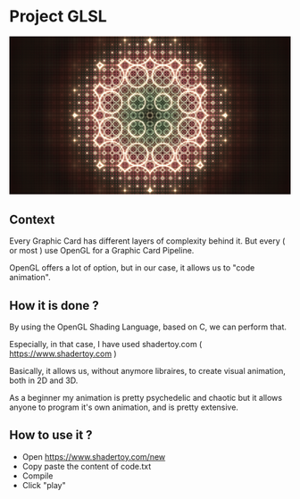 # Project GLSL
![Visualisation du projet](opengl_vector.jpg)
## Context
Every Graphic Card has different layers of complexity behind it.
But every ( or most ) use OpenGL for a Graphic Card Pipeline.

OpenGL offers a lot of option, but in our case, it allows us to "code animation".

## How it is done ?
By using the OpenGL Shading Language, based on C, we can perform that.

Especially, in that case, I have used shadertoy.com ( https://www.shadertoy.com )

Basically, it allows us, without anymore libraires, to create visual animation, both in 2D and 3D.

As a beginner my animation is pretty psychedelic and chaotic but it allows anyone to program it's own animation, and is pretty extensive.

## How to use it ?

- Open https://www.shadertoy.com/new
- Copy paste the content of code.txt
- Compile
- Click "play"
